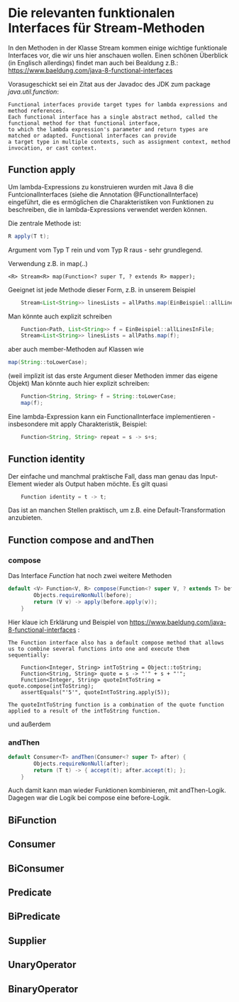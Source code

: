 # Die relevanten funktionalen Interfaces für Stream-Methoden
In den Methoden in der Klasse Stream kommen einige wichtige funktionale Interfaces vor, die wir uns hier anschauen wollen.
Einen schönen Überblick (in Englisch allerdings) findet man auch bei Bealdung z.B.: https://www.baeldung.com/java-8-functional-interfaces 

Vorasugeschickt sei ein Zitat aus der Javadoc des JDK zum package _java.util.function_:
```qute
Functional interfaces provide target types for lambda expressions and method references. 
Each functional interface has a single abstract method, called the functional method for that functional interface, 
to which the lambda expression's parameter and return types are matched or adapted. Functional interfaces can provide 
a target type in multiple contexts, such as assignment context, method invocation, or cast context.
```

## Function apply
Um lambda-Expressions zu konstruieren wurden mit Java 8 die FuntcionalInterfaces (siehe die Annotation @FunctionalInterface)
eingeführt, die es ermöglichen die Charakteristiken von Funktionen zu beschreiben, die in lambda-Expressions verwendet werden 
können.  

Die zentrale Methode ist:  
```java
R apply(T t);
```
Argument vom Typ T rein und vom Typ R raus - sehr grundlegend.

Verwendung z.B. in map(..)
```
<R> Stream<R> map(Function<? super T, ? extends R> mapper);
```
Geeignet ist jede Methode dieser Form, z.B. in unserem Beispiel

```java
    Stream<List<String>> linesLists = allPaths.map(EinBeispiel::allLinesInFile);
```

Man könnte auch explizit schreiben 
```java
    Function<Path, List<String>> f = EinBeispiel::allLinesInFile;
    Stream<List<String>> linesLists = allPaths.map(f);
```

aber auch member-Methoden auf Klassen wie  

```java
map(String::toLowerCase);
```
(weil implizit ist das erste Argument dieser Methoden immer das eigene Objekt)
Man könnte auch hier explizit schreiben:
```java
    Function<String, String> f = String::toLowerCase;
    map(f);
```

Eine lambda-Expression kann ein FunctionalInterface implementieren - insbesondere mit apply Charakteristik, Beispiel:
```java
    Function<String, String> repeat = s -> s+s;    
```

## Function identity
Der einfache und manchmal praktische Fall, dass man genau das Input-Element wieder als Output haben möchte.
Es gilt quasi
```java  
    Function identity = t -> t;
```

Das ist an manchen Stellen praktisch, um z.B. eine Default-Transformation anzubieten.


## Function compose and andThen
### compose
Das Interface _Function_ hat noch zwei weitere Methoden
```java
default <V> Function<V, R> compose(Function<? super V, ? extends T> before) {
        Objects.requireNonNull(before);
        return (V v) -> apply(before.apply(v));
    }
```

Hier klaue ich Erklärung und Beispiel von https://www.baeldung.com/java-8-functional-interfaces :
```
The Function interface also has a default compose method that allows us to combine several functions into one and execute them sequentially:

    Function<Integer, String> intToString = Object::toString;
    Function<String, String> quote = s -> "'" + s + "'";
    Function<Integer, String> quoteIntToString = quote.compose(intToString);
    assertEquals("'5'", quoteIntToString.apply(5));
    
The quoteIntToString function is a combination of the quote function applied to a result of the intToString function.     
```
und außerdem 
### andThen
```java
default Consumer<T> andThen(Consumer<? super T> after) {
        Objects.requireNonNull(after);
        return (T t) -> { accept(t); after.accept(t); };
    }
```

Auch damit kann man wieder Funktionen kombinieren, mit andThen-Logik.
Dagegen war die Logik bei compose eine before-Logik.



## BiFunction


## Consumer


## BiConsumer 


## Predicate


## BiPredicate


## Supplier


## UnaryOperator


## BinaryOperator
